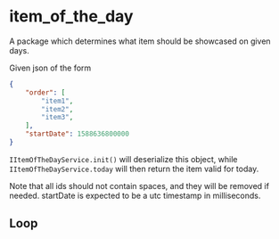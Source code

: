 # item_of_the_day

A package which determines what item should be showcased on given days.

Given json of the form

```json
{
    "order": [
        "item1",
        "item2",
        "item3",
    ],
    "startDate": 1588636800000
}
```

`IItemOfTheDayService.init()` will deserialize this object, while `IItemOfTheDayService.today` will then return the item valid for today.

Note that all ids should not contain spaces, and they will be removed if needed. startDate is expected to be a utc timestamp in milliseconds.

## Loop